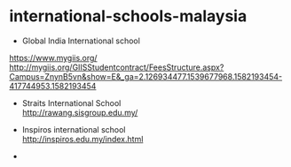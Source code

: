 # international-schools-malaysia

* Global India International school   

https://www.mygiis.org/  
http://mygiis.org/GIISStudentcontract/FeesStructure.aspx?Campus=ZnynB5vn&show=E&_ga=2.126934477.1539677968.1582193454-417744953.1582193454  
* Straits International School  
http://rawang.sisgroup.edu.my/

* Inspiros international school  
http://inspiros.edu.my/index.html

* 
